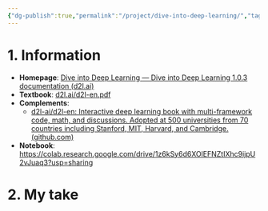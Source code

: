 ```yaml
---
{"dg-publish":true,"permalink":"/project/dive-into-deep-learning/","tags":["courses"],"created":"2024-02-25T17:39:27.670+07:00","updated":"2024-02-25T18:00:27.297+07:00"}
---
```



# 1. Information

- **Homepage**: [Dive into Deep Learning — Dive into Deep Learning 1.0.3 documentation (d2l.ai)](https://d2l.ai/)
- **Textbook**: [d2l.ai/d2l-en.pdf](https://d2l.ai/d2l-en.pdf)
- **Complements**: 
	- [d2l-ai/d2l-en: Interactive deep learning book with multi-framework code, math, and discussions. Adopted at 500 universities from 70 countries including Stanford, MIT, Harvard, and Cambridge. (github.com)](https://github.com/d2l-ai/d2l-en)
- **Notebook**: https://colab.research.google.com/drive/1z6kSy6d6XOlEFNZtIXhc9ijpU2vJuaq3?usp=sharing

# 2. My take